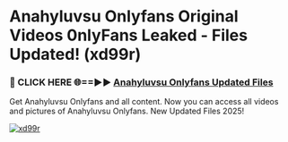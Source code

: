 # Anahyluvsu Onlyfans Original Videos 0nlyFans Leaked - Files Updated! (xd99r)

<h3>🔴 CLICK HERE 🌐==►► <a href="https://tinyurl.com/ehrbuxhb" rel="nofollow">Anahyluvsu Onlyfans Updated Files</a></h3>

Get Anahyluvsu Onlyfans and all content. Now you can access all videos and pictures of Anahyluvsu Onlyfans. New Updated Files 2025!

[![xd99r](https://i.imgur.com/lVYEuWS.gif)](https://tinyurl.com/ehrbuxhb)

